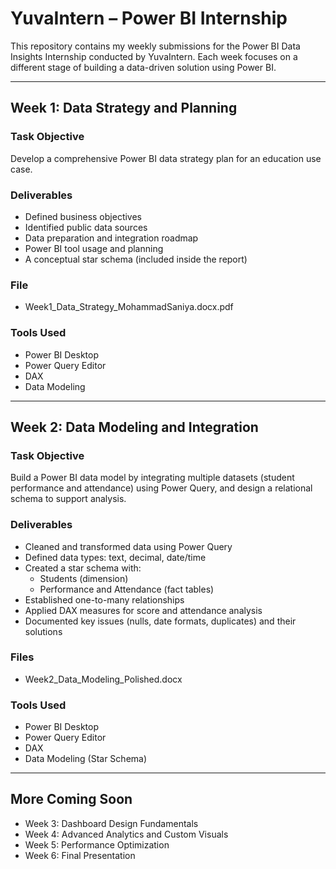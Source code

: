 # YuvaIntern – Power BI Internship

This repository contains my weekly submissions for the Power BI Data Insights Internship conducted by YuvaIntern. Each week focuses on a different stage of building a data-driven solution using Power BI.

---

## Week 1: Data Strategy and Planning

### Task Objective
Develop a comprehensive Power BI data strategy plan for an education use case.

### Deliverables
- Defined business objectives  
- Identified public data sources  
- Data preparation and integration roadmap  
- Power BI tool usage and planning  
- A conceptual star schema (included inside the report)

### File
- Week1_Data_Strategy_MohammadSaniya.docx.pdf

### Tools Used
- Power BI Desktop  
- Power Query Editor  
- DAX  
- Data Modeling

---

## Week 2: Data Modeling and Integration

### Task Objective
Build a Power BI data model by integrating multiple datasets (student performance and attendance) using Power Query, and design a relational schema to support analysis.

### Deliverables
- Cleaned and transformed data using Power Query  
- Defined data types: text, decimal, date/time  
- Created a star schema with:
  - Students (dimension)  
  - Performance and Attendance (fact tables)  
- Established one-to-many relationships  
- Applied DAX measures for score and attendance analysis  
- Documented key issues (nulls, date formats, duplicates) and their solutions

### Files
- Week2_Data_Modeling_Polished.docx

### Tools Used
- Power BI Desktop  
- Power Query Editor  
- DAX  
- Data Modeling (Star Schema)

---

## More Coming Soon
- Week 3: Dashboard Design Fundamentals  
- Week 4: Advanced Analytics and Custom Visuals  
- Week 5: Performance Optimization  
- Week 6: Final Presentation


